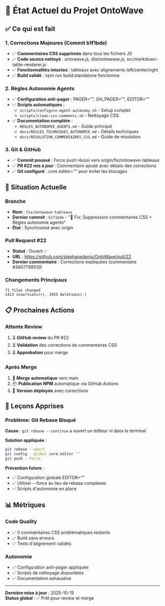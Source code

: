# 📍 État Actuel du Projet OntoWave

## ✅ Ce qui est fait

### 1. Corrections Majeures (Commit b1f1bde)
- ✅ **Commentaires CSS supprimés** dans tous les fichiers JS
- ✅ **Code source nettoyé** : ontowave.js, dist/ontowave.js, src/markdown-table-renderer.js
- ✅ **Fonctionnalités intactes** : tableaux avec alignements left/center/right
- ✅ **Build validé** : npm run build:standalone fonctionne

### 2. Règles Autonomie Agents
- ✅ **Configuration anti-pager** : PAGER="", GH_PAGER="", EDITOR=""
- ✅ **Scripts automatiques** :
  - `scripts/configure-agent-autonomy.sh` - Setup complet
  - `scripts/clean-css-comments.sh` - Nettoyage CSS
- ✅ **Documentation complète** :
  - `REGLES_AUTONOMIE_AGENTS.md` - Guide principal
  - `docs/REGLES_TECHNIQUES_AUTONOMIE.md` - Détails techniques
  - `docs/RESOLUTION_COMMENTAIRES_CSS.md` - Guide de résolution

### 3. Git & GitHub
- ✅ **Commit poussé** : Force push réussi vers origin/fix/ontowave-tableaux
- ✅ **PR #22 mis à jour** : Commentaire ajouté avec détails des corrections
- ✅ **Git configuré** : core.editor="" pour éviter les blocages

## 🎯 Situation Actuelle

### Branche
- **Nom** : `fix/ontowave-tableaux`
- **Dernier commit** : `b1f1bde` - "🧹 Fix: Suppression commentaires CSS + Règles autonomie agents"
- **État** : Synchronisé avec origin

### Pull Request #22
- **Statut** : Ouvert ✅
- **URL** : https://github.com/stephanedenis/OntoWave/pull/22
- **Dernier commentaire** : Corrections expliquées (commentaire #3407799510)

### Changements Principaux
```
71 files changed
1413 insertions(+), 2955 deletions(-)
```

## 📋 Prochaines Actions

### Attente Review
1. ⏳ **GitHub review** du PR #22
2. ⏳ **Validation** des corrections de commentaires CSS
3. ⏳ **Approbation** pour merge

### Après Merge
1. 🔄 **Merge automatique** vers main
2. 📦 **Publication NPM** automatique via GitHub Actions
3. 🎉 **Version déployée** avec corrections

## 🚨 Leçons Apprises

### Problème: Git Rebase Bloqué
**Cause** : `git rebase --continue` a ouvert un éditeur vi dans le terminal

**Solution appliquée** :
```bash
git rebase --abort
git config --global core.editor ""
git push --force
```

**Prévention future** :
- ✅ Configuration globale EDITOR=""
- ✅ Utiliser --force au lieu de rebase complexes
- ✅ Scripts d'autonomie en place

## 📊 Métriques

### Code Quality
- ✅ 0 commentaires CSS problématiques restants
- ✅ Build sans erreurs
- ✅ Tests d'alignement validés

### Autonomie
- ✅ Configuration anti-pager appliquée
- ✅ Scripts de nettoyage disponibles
- ✅ Documentation exhaustive

---

**Dernière mise à jour** : 2025-10-15  
**Status global** : ✅ Prêt pour review et merge